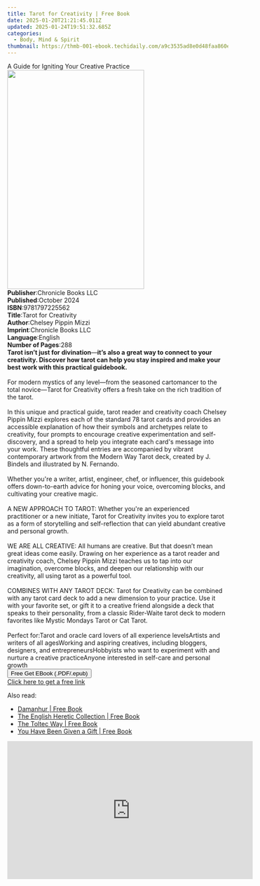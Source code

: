 ```yaml
---
title: Tarot for Creativity | Free Book
date: 2025-01-20T21:21:45.011Z
updated: 2025-01-24T19:51:32.685Z
categories:
  - Body, Mind & Spirit
thumbnail: https://thmb-001-ebook.techidaily.com/a9c3535ad8e0d48faa860e4ed89ae07958860c95429cd60c34cd803dbf4cfae3.jpg
---
```

<main id="book-container">
  <div class="flex flex-col">
    <div class="book-brief flex-1 py-6 px-4 sm:p-6 md:py-10 md:px-8">
      <!-- brief-->
      <div class="book-brief-main">
        A Guide for Igniting Your Creative Practice
      </div>
    </div>
    <div
      class="book-meta-info flex-1 grid gap-4 col-start-1 col-end-3 row-start-1 sm:mb-6 sm:grid-cols-4 lg:gap-6 lg:col-start-2 lg:row-end-6 lg:row-span-6 lg:mb-0"
    >
      <div
        class="book-meta-info-left place-content-center mt-4 p-4 text-sm leading-6 col-start-2 col-span-2 dark:text-slate-400"
      >
        <img
          class="w-full h-500 object-cover rounded-lg sm:h-255 sm:col-span-2 lg:col-span-full"
          src="https://img-001-ebook.techidaily.com/0f4779259a57036347621a8585652f83016157aefe394fb3b3c0e8e989aac4ee.jpg"
          alt=""
          width="312"
          height="500"
        />
      </div>
      <div
        class="book-meta-info-right mt-2 col-start-1 row-start-2 col-span-3 self-center"
      >
        <!-- meta data  -->
        <div class="flex flex-col px-4 md:px-8">
          <div class="flex-1">
            <strong>Publisher</strong>:<span class="px-2"
              >Chronicle Books LLC</span
            >
          </div>
          <div class="flex-1">
            <strong>Published</strong>:<span class="px-2">October 2024</span>
          </div>
          <div class="flex-1">
            <strong>ISBN</strong>:<span class="px-2">9781797225562</span>
          </div>
          <div class="flex-1">
            <strong>Title</strong>:<span class="px-2"
              >Tarot for Creativity</span
            >
          </div>
          <div class="flex-1">
            <strong>Author</strong>:<span class="px-2"
              >Chelsey Pippin Mizzi</span
            >
          </div>
          <div class="flex-1">
            <strong>Imprint</strong>:<span class="px-2"
              >Chronicle Books LLC</span
            >
          </div>
          <div class="flex-1">
            <strong>Language</strong>:<span class="px-2">English</span>
          </div>
          <div class="flex-1">
            <strong>Number of Pages</strong>:<span class="px-2">288</span>
          </div>
        </div>
      </div>
    </div>
    <div class="book-description flex-1 py-6 px-4 sm:p-6 md:py-10 md:px-8">
      <div class="book-description-main">
        <div accordion-content="" id="description">
          <strong>Tarot isn’t just for divination</strong>—<strong
            >it’s also a great way to connect to your creativity. Discover how
            tarot can help you stay inspired and make your best work with this
            practical guidebook.</strong
          ><br /><br />For modern mystics of any level—from the seasoned
          cartomancer to the total novice—Tarot for Creativity offers a fresh
          take on the rich tradition of the tarot.&nbsp;<br /><br />In this
          unique and practical guide, tarot reader and creativity coach Chelsey
          Pippin Mizzi explores each of the standard 78 tarot cards and provides
          an accessible explanation of how their symbols and archetypes relate
          to creativity,&nbsp;four&nbsp;prompts to encourage creative
          experimentation and self-discovery,&nbsp;and a spread to help you
          integrate each card's message into your work.&nbsp;These thoughtful
          entries are accompanied by vibrant contemporary&nbsp;artwork from the
          Modern Way Tarot deck, created by J. Bindels and illustrated by N.
          Fernando.<br /><br />Whether you're a&nbsp;writer, artist, engineer,
          chef, or influencer, this guidebook offers down-to-earth advice for
          honing your voice, overcoming blocks, and cultivating your creative
          magic.<br /><br />A NEW APPROACH TO TAROT: Whether you're
          an&nbsp;experienced practitioner&nbsp;or a&nbsp;new
          initiate,&nbsp;Tarot for Creativity&nbsp;invites you to explore tarot
          as a form of&nbsp;storytelling and self-reflection&nbsp;that can yield
          abundant&nbsp;creative and personal growth.<br /><br />WE ARE ALL
          CREATIVE: All humans are creative. But that doesn’t mean great ideas
          come easily. Drawing on her experience as a tarot reader and
          creativity coach, Chelsey Pippin Mizzi teaches us to tap into our
          imagination, overcome blocks, and deepen our relationship with our
          creativity, all using tarot as a powerful tool.<br /><br />COMBINES
          WITH ANY TAROT DECK: Tarot for Creativity&nbsp;can be combined with
          any tarot card deck to add a new dimension to your practice. Use it
          with your favorite set, or gift it to a creative friend alongside a
          deck that speaks to their personality, from a classic Rider-Waite
          tarot deck to modern favorites like Mystic Mondays Tarot or Cat
          Tarot.<br /><br />Perfect for:Tarot and oracle card lovers of
          all&nbsp;experience levelsArtists and writers of all agesWorking and
          aspiring creatives, including bloggers, designers, and
          entrepreneursHobbyists who want to&nbsp;experiment with and nurture
          a&nbsp;creative practiceAnyone interested in self-care and personal
          growth
        </div>
        <div class="accordion-fader"></div>
      </div>
    </div>
    <div class="book-excerpts flex-1 py-6 px-4 sm:p-6 md:py-10 md:px-8"></div>
    <div
      class="book-about-author flex-1 py-6 px-4 sm:p-6 md:py-10 md:px-8"
    ></div>
    <div class="book-free-get flex-1 py-6 px-4 sm:p-6 md:py-10 md:px-8">
      <button
        id="btn-free-get"
        class="bg-blue-500 hover:bg-blue-700 text-white font-bold py-2 px-4 rounded"
      >
        Free Get EBook (.PDF/.epub)
      </button>
      <div id="countdown-display" class="px-2 text-lg mt-2"></div>
      <a
        id="free-link"
        class="hidden bg-blue-500 hover:bg-blue-700 text-white font-bold py-2 px-4 rounded"
        href="https://www.ebooks.com/en-us/book/211416306/tarot-for-creativity/chelsey-pippin-mizzi/"
        target="_blank"
        >Click here to get a free link</a
      >
    </div>
    <script>
      let countdownTime = 0;
      let countdownInterval = null;
      document
        .getElementById('btn-free-get')
        .addEventListener('click', startCountdown);
      function startCountdown() {
        countdownTime = new Date().getTime() + 60000 * 3;
        countdownInterval = setInterval(updateCountdown, 1000);
        document.getElementById('btn-free-get').disabled = true;
        document
          .getElementById('btn-free-get')
          .classList.add('bg-gray-500', 'cursor-not-allowed');
      }
      function updateCountdown() {
        let currentTime = new Date().getTime();
        let timeLeft = countdownTime - currentTime;
        let secondsLeft = Math.floor(timeLeft / 1000);
        document.getElementById('countdown-display').innerHTML =
          `Remaining time: ${secondsLeft} seconds.`;
        if (secondsLeft <= 0) {
          clearInterval(countdownInterval);
          document.getElementById('btn-free-get').classList.add('hidden');
          document.getElementById('free-link').classList.remove('hidden');
          document.getElementById('countdown-display').innerHTML = '';
        }
      }
    </script>
  </div>
</main>

<ins class="adsbygoogle"
      style="display:block"
      data-ad-client="ca-pub-7571918770474297"
      data-ad-slot="8358498916"
      data-ad-format="auto"
      data-full-width-responsive="true"></ins>
    

<span class="atpl-alsoreadstyle">Also read:</span>
<div><ul>
<li><a href="https://novels-ebooks.techidaily.com/209931889-9781786784032-damanhur/"><u>Damanhur | Free Book</u></a></li>
<li><a href="https://novels-ebooks.techidaily.com/209931883-9781913462109-the-english-heretic-collection/"><u>The English Heretic Collection | Free Book</u></a></li>
<li><a href="https://novels-ebooks.techidaily.com/209932263-9781250623478-the-toltec-way/"><u>The Toltec Way | Free Book</u></a></li>
<li><a href="https://novels-ebooks.techidaily.com/209932428-9781952155031-you-have-been-given-a-gift/"><u>You Have Been Given a Gift | Free Book</u></a></li>
</ul></div>

<!-- affiliate ads begin -->
<iframe width="560" height="315" src="https://www.youtube.com/embed/f3PFn06LijE?si=zHrmlTOzrKxXe-k4" title="YouTube video player" frameborder="0" allow="accelerometer; autoplay; clipboard-write; encrypted-media; gyroscope; picture-in-picture; web-share" referrerpolicy="strict-origin-when-cross-origin" allowfullscreen></iframe>
<!-- affiliate ads end -->

